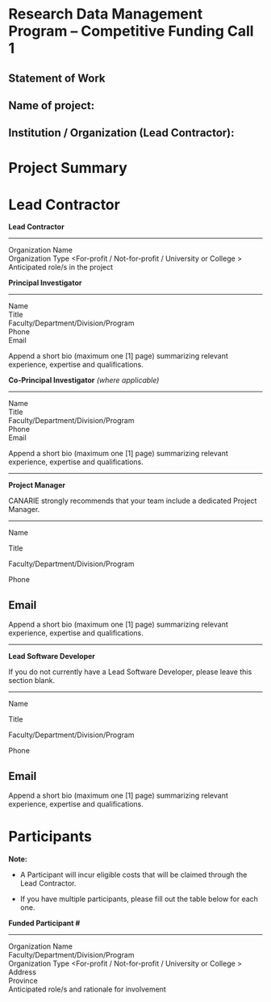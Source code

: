 # Research Data Management Program – Competitive Funding Call 1
## Statement of Work

## Name of project:

## Institution / Organization (Lead Contractor):

Project Summary
===============

Lead Contractor
===============

  **Lead Contractor**
  ----------------------------------- --------------------------------------------------------------
  Organization Name                   
  Organization Type                   &lt;For-profit / Not-for-profit / University or College &gt;
  Anticipated role/s in the project   

  **Principal Investigator**
  ------------------------------------- --
  Name                                  
  Title                                 
  Faculty/Department/Division/Program   
  Phone                                 
  Email                                 

Append a short bio (maximum one \[1\] page) summarizing relevant
experience, expertise and qualifications.

  **Co-Principal Investigator** *(where applicable)*
  ---------------------------------------------------- --
  Name                                                 
  Title                                                
  Faculty/Department/Division/Program                  
  Phone                                                
  Email                                                

Append a short bio (maximum one \[1\] page) summarizing relevant
experience, expertise and qualifications.

  ------------------------------------------------------------------------------------
  **Project Manager**
  
  CANARIE strongly recommends that your team include a dedicated Project Manager.
  --------------------------------------------------------------------------------- --
  Name                                                                              

  Title                                                                             

  Faculty/Department/Division/Program                                               

  Phone                                                                             

  Email                                                                             
  ------------------------------------------------------------------------------------

Append a short bio (maximum one \[1\] page) summarizing relevant
experience, expertise and qualifications.

  ---------------------------------------------------------------------------------------------
  **Lead Software Developer**
  
  If you do not currently have a Lead Software Developer, please leave this section blank.
  ------------------------------------------------------------------------------------------ --
  Name                                                                                       

  Title                                                                                      

  Faculty/Department/Division/Program                                                        

  Phone                                                                                      

  Email                                                                                      
  ---------------------------------------------------------------------------------------------

Append a short bio (maximum one \[1\] page) summarizing relevant
experience, expertise and qualifications.

Participants 
=============

**Note:**

-   A Participant will incur eligible costs that will be claimed through
    the Lead Contractor.

-   If you have multiple participants, please fill out the table below
    for each one.

  **Funded Participant \#**
  -------------------------------------------------- --------------------------------------------------------------
  Organization Name                                  
  Faculty/Department/Division/Program                
  Organization Type                                  &lt;For-profit / Not-for-profit / University or College &gt;
  Address                                            
  Province                                           
  Anticipated role/s and rationale for involvement   
